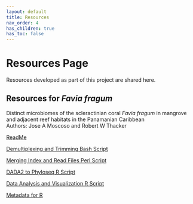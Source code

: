 ```yaml
---
layout: default
title: Resources
nav_order: 4
has_children: true
has_toc: false
---
```


# Resources Page 

Resources developed as part of this project are shared here.

## Resources for *Favia fragum*
Distinct microbiomes of the scleractinian coral *Favia fragum* in mangrove and adjacent reef habitats in the Panamanian Caribbean\
Authors: Jose A Moscoso and Robert W Thacker

[ReadMe](Favia_ReadMe.txt)

[Demultiplexing and Trimming Bash Script](docs/Favia_Demultiplexing_and_trimming.txt)

[Merging Index and Read Files Perl Script](docs/MergeMeCheck3.pl)

[DADA2 to Phyloseq R Script](docs/Favia_workflow_dada2_to_phyloseq.R)

[Data Analysis and Visualization R Script](docs/Favia_workflow_phyloseq_analysis_visualization.R)

[Metadata for R](docs/favia_metadata_2.csv)
